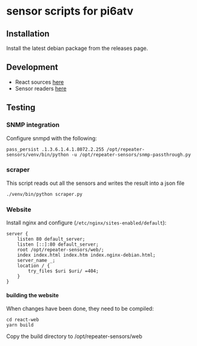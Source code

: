 # sensor scripts for pi6atv

## Installation
Install the latest debian package from the releases page.

## Development
* React sources [here](react-web/src/App.js)
* Sensor readers [here](sensors/)

## Testing
### SNMP integration
Configure snmpd with the following:

    pass_persist .1.3.6.1.4.1.8072.2.255 /opt/repeater-sensors/venv/bin/python -u /opt/repeater-sensors/snmp-passthrough.py
    
### scraper
This script reads out all the sensors and writes the result into a json file

    ./venv/bin/python scraper.py
    
### Website
Install nginx and configure (`/etc/nginx/sites-enabled/default`):

    server {
    	listen 80 default_server;
    	listen [::]:80 default_server;
    	root /opt/repeater-sensors/web/;
    	index index.html index.htm index.nginx-debian.html;
    	server_name _;
    	location / {
    		try_files $uri $uri/ =404;
    	}
    }

#### building the website
When changes have been done, they need to be compiled:

    cd react-web
    yarn build
    
Copy the build directory to /opt/repeater-sensors/web
